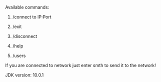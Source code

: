 Available commands:

1. /connect to IP:Port

2. /exit

3. /disconnect

4. /help

5. /users

If you are connected to network just enter smth to send it to the network!

JDK version: 10.0.1
